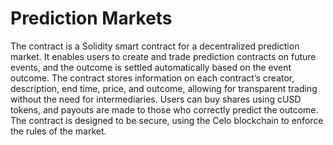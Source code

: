 # Prediction Markets

The contract is a Solidity smart contract for a decentralized prediction market. It enables users to create and trade prediction contracts on future events, and the outcome is settled automatically based on the event outcome. The contract stores information on each contract’s creator, description, end time, price, and outcome, allowing for transparent trading without the need for intermediaries. Users can buy shares using cUSD tokens, and payouts are made to those who correctly predict the outcome. The contract is designed to be secure, using the Celo blockchain to enforce the rules of the market.
